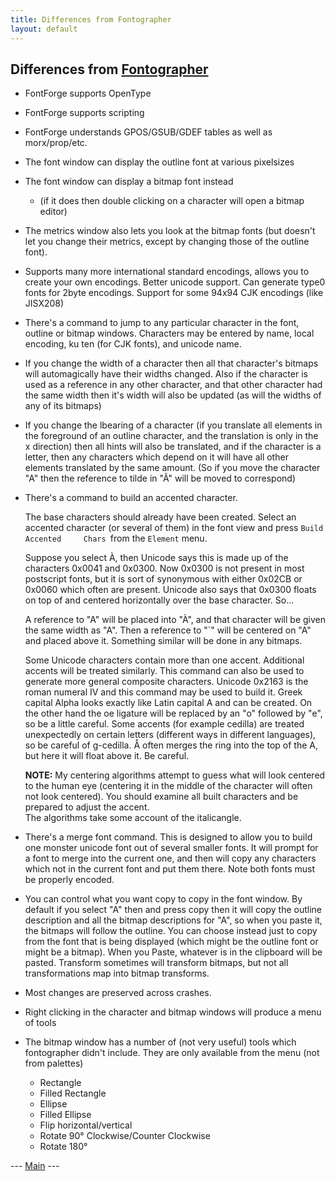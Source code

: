 ```yaml
---
title: Differences from Fontographer
layout: default
---
```



Differences from [Fontographer](http://www.macromedia.com/software/fontographer/)
---------------------------------------------------------------------------------

-   FontForge supports OpenType
-   FontForge supports scripting
-   FontForge understands GPOS/GSUB/GDEF tables as well as
    morx/prop/etc.
-   The font window can display the outline font at various pixelsizes
-   The font window can display a bitmap font instead
    -   (if it does then double clicking on a character will open a
        bitmap editor)

-   The metrics window also lets you look at the bitmap fonts (but
    doesn't let you change their metrics, except by changing those of
    the outline font).
-   Supports many more international standard encodings, allows you to
    create your own encodings. Better unicode support. Can generate
    type0 fonts for 2byte encodings. Support for some 94x94 CJK
    encodings (like JISX208)
-   There's a command to jump to any particular character in the font,
    outline or bitmap windows. Characters may be entered by name, local
    encoding, ku ten (for CJK fonts), and unicode name.
-   If you change the width of a character then all that character's
    bitmaps will automagically have their widths changed. Also if the
    character is used as a reference in any other character, and that
    other character had the same width then it's width will also be
    updated (as will the widths of any of its bitmaps)
-   If you change the lbearing of a character (if you translate all
    elements in the foreground of an outline character, and the
    translation is only in the x direction) then all hints will also be
    translated, and if the character is a letter, then any characters
    which depend on it will have all other elements translated by the
    same amount. (So if you move the character "A" then the reference to
    tilde in "Ã" will be moved to correspond)
-   There's a command to build an accented character.

    The base characters should already have been created. Select an
    accented character (or several of them) in the font view and press
    `Build Accented     Chars `from the `Element` menu.

    Suppose you select À, then Unicode says this is made up of the
    characters 0x0041 and 0x0300. Now 0x0300 is not present in most
    postscript fonts, but it is sort of synonymous with either 0x02CB or
    0x0060 which often are present. Unicode also says that 0x0300 floats
    on top of and centered horizontally over the base character. So...

    A reference to "A" will be placed into "À", and that character will
    be given the same width as "A". Then a reference to "\`" will be
    centered on "A" and placed above it. Something similar will be done
    in any bitmaps.

    Some Unicode characters contain more than one accent. Additional
    accents will be treated similarly. This command can also be used to
    generate more general composite characters. Unicode 0x2163 is the
    roman numeral IV and this command may be used to build it. Greek
    capital Alpha looks exactly like Latin capital A and can be created.
    On the other hand the oe ligature will be replaced by an "o"
    followed by "e", so be a little careful. Some accents (for example
    cedilla) are treated unexpectedly on certain letters (different ways
    in different languages), so be careful of g-cedilla. Å often merges
    the ring into the top of the A, but here it will float above it. Be
    careful.

    **NOTE:** My centering algorithms attempt to guess what will look
    centered to the human eye (centering it in the middle of the
    character will often not look centered). You should examine all
    built characters and be prepared to adjust the accent.\
     The algorithms take some account of the italicangle.

-   There's a merge font command. This is designed to allow you to build
    one monster unicode font out of several smaller fonts. It will
    prompt for a font to merge into the current one, and then will copy
    any characters which not in the current font and put them there.
    Note both fonts must be properly encoded.
-   You can control what you want copy to copy in the font window. By
    default if you select "A" then and press copy then it will copy the
    outline description and all the bitmap descriptions for "A", so when
    you paste it, the bitmaps will follow the outline. You can choose
    instead just to copy from the font that is being displayed (which
    might be the outline font or might be a bitmap). When you Paste,
    whatever is in the clipboard will be pasted.
    Transform sometimes will transform bitmaps, but not all
    transformations map into bitmap transforms.
-   Most changes are preserved across crashes.
-   Right clicking in the character and bitmap windows will produce a
    menu of tools
-   The bitmap window has a number of (not very useful) tools which
    fontographer didn't include. They are only available from the menu
    (not from palettes)
    -   Rectangle
    -   Filled Rectangle
    -   Ellipse
    -   Filled Ellipse
    -   Flip horizontal/vertical
    -   Rotate 90° Clockwise/Counter Clockwise
    -   Rotate 180°

--- [Main](index.html) ---
